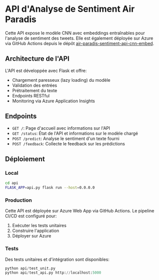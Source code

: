 # API d'Analyse de Sentiment Air Paradis

Cette API expose le modèle CNN avec embeddings entraînables pour l'analyse de sentiment des tweets. Elle est également déployée sur Azure via GitHub Actions depuis le dépôt [air-paradis-sentiment-api-cnn-embed](https://github.com/votre-username/air-paradis-sentiment-api-cnn-embed).

## Architecture de l'API

L'API est développée avec Flask et offre:
- Chargement paresseux (lazy loading) du modèle
- Validation des entrées
- Prétraitement du texte
- Endpoints RESTful
- Monitoring via Azure Application Insights

## Endpoints

- `GET /`: Page d'accueil avec informations sur l'API
- `GET /status`: État de l'API et informations sur le modèle chargé
- `POST /predict`: Analyse le sentiment d'un texte fourni
- `POST /feedback`: Collecte le feedback sur les prédictions

## Déploiement

### Local
```bash
cd api
FLASK_APP=api.py flask run --host=0.0.0.0
```

### Production
Cette API est déployée sur Azure Web App via GitHub Actions. Le pipeline CI/CD est configuré pour:

1. Exécuter les tests unitaires
2. Construire l'application
3. Déployer sur Azure

### Tests
Des tests unitaires et d'intégration sont disponibles:


```python
python api/test_unit.py
python api/test_api.py http://localhost:5000
```
